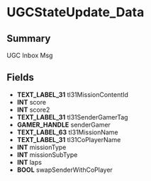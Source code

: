 # UGCStateUpdate_Data

## Summary
UGC Inbox Msg

## Fields
* **TEXT_LABEL_31** tl31MissionContentId
* **INT** score
* **INT** score2
* **TEXT_LABEL_31** tl31SenderGamerTag
* **GAMER_HANDLE** senderGamer
* **TEXT_LABEL_63** tl31MissionName
* **TEXT_LABEL_31** tl31CoPlayerName
* **INT** missionType
* **INT** missionSubType
* **INT** laps
* **BOOL** swapSenderWithCoPlayer